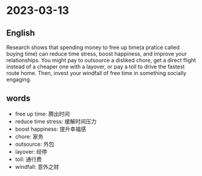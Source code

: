 # 2023-03-13

## English
Research shows that spending money to 
free up time(a pratice called buying time)
can reduce time stress, boost happiness,
and improve your relationships. You might
pay to outsource a disliked chore, get a 
direct flight instead of a cheaper one with a 
layover, or pay a toll to drive the fastest
route home. Then, invest your windfall of
free time in something socially engaging.

## words
* free up time: 腾出时间
* reduce time stress: 缓解时间压力
* boost happiness: 提升幸福感
* chore: 家务
* outsource: 外包
* layover: 经停
* toll: 通行费
* windfall: 意外之财
